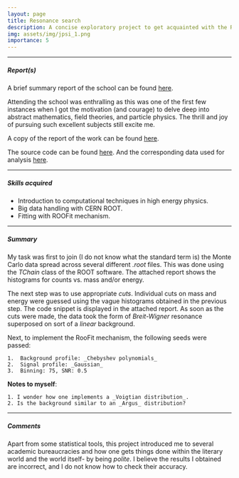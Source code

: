 ```yaml
---
layout: page
title: Resonance search
description: A concise exploratory project to get acquainted with the ROOFit mechanism. The prime focus of this exploration was to look for  J/\(\psi\) resonance peak signals in the given data.
img: assets/img/jpsi_1.png
importance: 5
---
```


<hr>

##### Report(s)
A brief summary report of the school can be found <a href = "/assets/pdf/jennifer2_school_2021.pdf" title = "jennifer2_school_2021"> here</a>.

Attending the school was enthralling as this was one of the first few instances when I got the motivation (and courage) to delve deep into abstract mathematics, field theories, and particle physics. The thrill and joy of pursuing such excellent subjects still excite me.

A copy of the report of the work can be found <a href = "/assets/pdf/jennifer2_work_2021.pdf" title = "jennifer2_work_2021"> here</a>.

The source code can be found <a href = "https://github.com/vchirag/jpsi/tree/main" title = "jpsi_analysis"> here</a>.  And the corresponding data used for analysis <a href = "https://github.com/vchirag/data_files/releases/tag/jpsi" title = "jpsi_data"> here</a>.


<hr>

##### Skills acquired
<ul>
	<li> Introduction to computational techniques in high energy physics.</li>
	<li> Big data handling with CERN ROOT.</li>
	<li> Fitting with ROOFit mechanism.</li>
</ul> 

<hr>

##### Summary
My task was first to join (I do not know what the standard term is) the Monte Carlo data spread across several different _.root_ files. This was done using the _TChain_ class of the ROOT software. The attached report shows the histograms for counts vs. mass and/or energy.

The next step was to use appropriate _cuts_. Individual cuts on mass and energy were guessed using the vague histograms obtained in the previous step. The code snippet is displayed in the attached report. As soon as the cuts were made, the data took the form of _Breit-Wigner_ resonance superposed on sort of a _linear_ background.


Next, to implement the RooFit mechanism, the following seeds were passed:

	1.	Background profile: _Chebyshev polynomials_
	2.	Signal profile: _Gaussian_
	3.	Binning: 75, SNR: 0.5


**Notes to myself**: 

	1. I wonder how one implements a _Voigtian distribution_. 
	2. Is the background similar to an _Argus_ distribution?

<hr>

##### Comments

Apart from some statistical tools, this project introduced me to several academic bureaucracies and how one gets things done within the literary world and the world itself- by being _polite_. I believe the results I obtained are incorrect, and I do not know how to check their accuracy.





